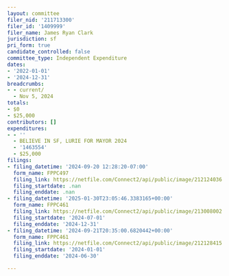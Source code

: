 ```yaml
---
layout: committee
filer_nid: '211713300'
filer_id: '1409999'
filer_name: James Ryan Clark
jurisdiction: sf
pri_form: true
candidate_controlled: false
committee_type: Independent Expenditure
dates:
- '2022-01-01'
- '2024-12-31'
breadcrumbs:
- - current/
  - Nov 5, 2024
totals:
- $0
- $25,000
contributors: []
expenditures:
- - ''
  - BELIEVE IN SF, LURIE FOR MAYOR 2024
  - '1463554'
  - $25,000
filings:
- filing_datetime: '2024-09-20 12:28:20-07:00'
  form_name: FPPC497
  filing_link: https://netfile.com/Connect2/api/public/image/212124036
  filing_startdate: .nan
  filing_enddate: .nan
- filing_datetime: '2025-01-30T23:05:46.3383165+00:00'
  form_name: FPPC461
  filing_link: https://netfile.com/Connect2/api/public/image/213008002
  filing_startdate: '2024-07-01'
  filing_enddate: '2024-12-31'
- filing_datetime: '2024-09-21T20:35:00.6820442+00:00'
  form_name: FPPC461
  filing_link: https://netfile.com/Connect2/api/public/image/212128415
  filing_startdate: '2024-01-01'
  filing_enddate: '2024-06-30'

---
```


